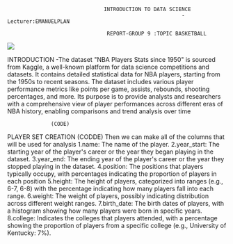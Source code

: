                                    INTRODUCTION TO DATA SCIENCE
                                                            -Lecturer:EMANUELPLAN

                                    REPORT-GROUP 9 :TOPIC BASKETBALL 

  ![](images/nab2.jpg)  
  

 INTRODUCTION 
  -The dataset "NBA Players Stats since 1950" is sourced from Kaggle, a well-known platform for data science competitions and datasets. It contains detailed statistical data for NBA
    players, starting from the 1950s to recent seasons. The dataset includes various player performance metrics like points per game, assists, rebounds, shooting 
    percentages, and more. Its purpose is to provide analysts and researchers with a comprehensive view of player performances across different eras of NBA history, enabling 
    comparisons and trend analysis over time

                  (CODE)

  PLAYER SET CREATION
                  (CODDE)
              Then we can make all of the columns that will be used for analysis
        1.name: The name of the player.
        2.year_start: The starting year of the player's career or the year they began playing in the dataset.
        3.year_end: The ending year of the player's career or the year they stopped playing in the dataset.
        4.position: The positions that players typically occupy, with percentages indicating the proportion of players in each position
        5.height: The height of players, categorized into ranges (e.g., 6-7, 6-8) with the percentage indicating how many players fall into each range.
        6.weight: The weight of players, possibly indicating distribution across different weight ranges.
        7.birth_date: The birth dates of players, with a histogram showing how many players were born in specific years.
        8.college: Indicates the colleges that players attended, with a percentage showing the proportion of players from a specific college (e.g., University of Kentucky: 7%).


                  
                                                         
